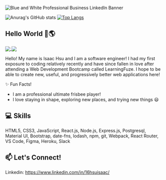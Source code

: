 ![Blue and White Professional Business LinkedIn Banner](https://user-images.githubusercontent.com/85271794/135133685-5652571c-7ce4-4394-96a0-5a0628bcc3fa.png)

![Anurag's GitHub stats](https://github-readme-stats.vercel.app/api?username=hsu-isaac&theme=prussian&show_icons=true)
[![Top Langs](https://github-readme-stats.vercel.app/api/top-langs/?username=hsu-isaac&layout=compact&theme=prussian&show_icons=true)](https://github.com/anuraghazra/github-readme-stats)

## Hello World 👋🌎

<a href="https://github.com/anuraghazra/github-readme-stats">
  <img align="center" src="https://github-readme-stats.vercel.app/api/pin/?username=anuraghazra&repo=github-readme-stats" />
</a>
<a href="https://github.com/anuraghazra/convoychat">
  <img align="center" src="https://github-readme-stats.vercel.app/api/pin/?username=anuraghazra&repo=convoychat" />
</a>


Hello! My name is Isaac Hsu and I am a software engineer! I had my first exposure to coding relatively recently and have since fallen in love after attending a Web Development Bootcamp called LearningFuze. I hope to be able to create new, useful, and progressively better web applications here!

✨ Fun Facts! 
- I am a professional ultimate frisbee player!
- I love staying in shape, exploring new places, and trying new things :smiley:

## 💻 Skills

HTML5, CSS3, JavaScript, React.js, Node.js, Express.js, Postgresql, Material UI, Bootstrap, date-fns, lodash, npm, git, Webpack, React Router, VS Code, Figma, Heroku, Slack

## 📫 Let's Connect!
Linkedin: https://www.linkedin.com/in/16hsuisaac/

